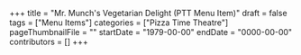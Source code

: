 +++
title = "Mr. Munch's Vegetarian Delight (PTT Menu Item)"
draft = false
tags = ["Menu Items"]
categories = ["Pizza Time Theatre"]
pageThumbnailFile = ""
startDate = "1979-00-00"
endDate = "0000-00-00"
contributors = []
+++
